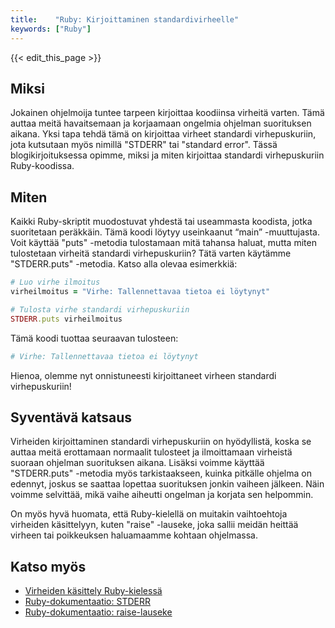 ```yaml
---
title:    "Ruby: Kirjoittaminen standardivirheelle"
keywords: ["Ruby"]
---
```


{{< edit_this_page >}}

## Miksi

Jokainen ohjelmoija tuntee tarpeen kirjoittaa koodiinsa virheitä varten. Tämä auttaa meitä havaitsemaan ja korjaamaan ongelmia ohjelman suorituksen aikana. Yksi tapa tehdä tämä on kirjoittaa virheet standardi virhepuskuriin, jota kutsutaan myös nimillä "STDERR" tai "standard error". Tässä blogikirjoituksessa opimme, miksi ja miten kirjoittaa standardi virhepuskuriin Ruby-koodissa.

## Miten

Kaikki Ruby-skriptit muodostuvat yhdestä tai useammasta koodista, jotka suoritetaan peräkkäin. Tämä koodi löytyy useinkaanut “main” -muuttujasta. Voit käyttää "puts" -metodia tulostamaan mitä tahansa haluat, mutta miten tulostetaan virheitä standardi virhepuskuriin? Tätä varten käytämme "STDERR.puts" -metodia. Katso alla olevaa esimerkkiä:

````Ruby
# Luo virhe ilmoitus
virheilmoitus = "Virhe: Tallennettavaa tietoa ei löytynyt"

# Tulosta virhe standardi virhepuskuriin
STDERR.puts virheilmoitus
````

Tämä koodi tuottaa seuraavan tulosteen:

````bash
# Virhe: Tallennettavaa tietoa ei löytynyt
````

Hienoa, olemme nyt onnistuneesti kirjoittaneet virheen standardi virhepuskuriin!

## Syventävä katsaus

Virheiden kirjoittaminen standardi virhepuskuriin on hyödyllistä, koska se auttaa meitä erottamaan normaalit tulosteet ja ilmoittamaan virheistä suoraan ohjelman suorituksen aikana. Lisäksi voimme käyttää "STDERR.puts" -metodia myös tarkistaakseen, kuinka pitkälle ohjelma on edennyt, joskus se saattaa lopettaa suorituksen jonkin vaiheen jälkeen. Näin voimme selvittää, mikä vaihe aiheutti ongelman ja korjata sen helpommin.

On myös hyvä huomata, että Ruby-kielellä on muitakin vaihtoehtoja virheiden käsittelyyn, kuten "raise" -lauseke, joka sallii meidän heittää virheen tai poikkeuksen haluamaamme kohtaan ohjelmassa.

## Katso myös

- [Virheiden käsittely Ruby-kielessä](https://rubyonrails.org/core/classes/Exception.html)
- [Ruby-dokumentaatio: STDERR](https://ruby-doc.org/core-2.6.3/STDERR.html)
- [Ruby-dokumentaatio: raise-lauseke](https://ruby-doc.org/core-2.6.3/Kernel.html#method-i-raise)